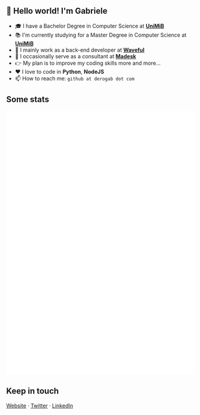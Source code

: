 ## 👋 Hello world! I'm Gabriele

<!--
**derogab/derogab** is a ✨ _special_ ✨ repository because its `README.md` (this file) appears on your GitHub profile.

Here are some ideas to get you started:

- 🔭 I’m currently working on ...
- 🌱 I’m currently learning ...
- 👯 I’m looking to collaborate on ...
- 🤔 I’m looking for help with ...
- 💬 Ask me about ...
- 📫 How to reach me: ...
- 😄 Pronouns: ...
- ⚡ Fun fact: ...
-->

- 🎓 I have a Bachelor Degree in Computer Science at **[UniMiB](https://www.unimib.it)**
- 📚 I'm currently studying for a Master Degree in Computer Science at **[UniMiB](https://www.unimib.it)**
- 🐬 I mainly work as a back-end developer at **[Waveful](https://www.waveful.com)**
- 🏢 I occasionally serve as a consultant at **[Madesk](https://www.madesk.it)**
- 👉 My plan is to improve my coding skills more and more...
- ❤️ I love to code in **Python**, **NodeJS**
- 📫 How to reach me: `github at derogab dot com`

## Some stats
![Metrics](https://github.com/derogab/derogab/blob/master/github-metrics.svg)

## Keep in touch
[Website](https://www.derogab.com) · [Twitter](https://twitter.com/derogab) · [LinkedIn](https://www.linkedin.com/in/derogab)
